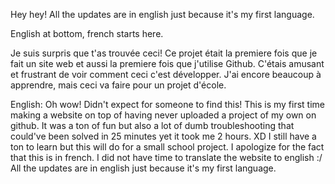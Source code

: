Hey hey! All the updates are in english just because it's my first language.

English at bottom, french starts here.

Je suis surpris que t'as trouvée ceci!
Ce projet était la premiere fois que je fait un site web et aussi la premiere fois que j'utilise Github.
C'étais amusant et frustrant de voir comment ceci c'est développer. J'ai encore beaucoup à apprendre, mais ceci va faire pour un projet d'école.

English:
Oh wow! Didn't expect for someone to find this!
This is my first time making a website on top of having never uploaded a project of my own on github.
It was a ton of fun but also a lot of dumb troubleshooting that could've been solved in 25 minutes yet it took me 2 hours. XD
I still have a ton to learn but this will do for a small school project.
I apologize for the fact that this is in french. I did not have time to translate the website to english :/
All the updates are in english just because it's my first language.
